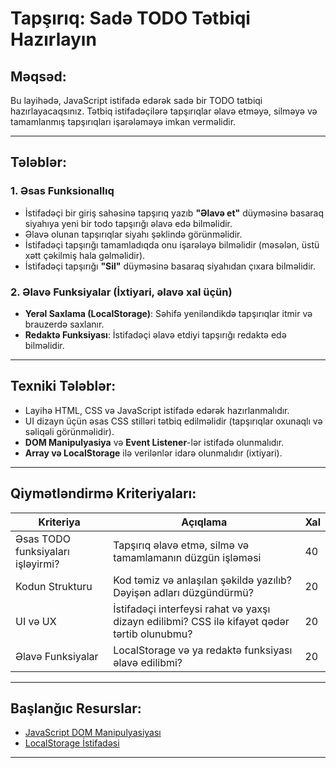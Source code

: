 # Tapşırıq: Sadə TODO Tətbiqi Hazırlayın  

## **Məqsəd:**  
Bu layihədə, JavaScript istifadə edərək sadə bir TODO tətbiqi hazırlayacaqsınız. Tətbiq istifadəçilərə tapşırıqlar əlavə etməyə, silməyə və tamamlanmış tapşırıqları işarələməyə imkan verməlidir.

---

## **Tələblər:**  

### **1. Əsas Funksionallıq**  
- İstifadəçi bir giriş sahəsinə tapşırıq yazıb **"Əlavə et"**  düyməsinə basaraq siyahıya yeni bir todo tapşırığı əlavə edə bilməlidir.  
- Əlavə olunan tapşırıqlar siyahı şəklində görünməlidir. 
- İstifadəçi tapşırığı tamamladıqda onu işarələyə bilməlidir (məsələn, üstü xətt çəkilmiş hala gəlməlidir).  
- İstifadəçi tapşırığı **"Sil"** düyməsinə basaraq siyahıdan çıxara bilməlidir.  

### **2. Əlavə Funksiyalar (İxtiyari, əlavə xal üçün)**  
- **Yerəl Saxlama (LocalStorage)**: Səhifə yeniləndikdə tapşırıqlar itmir və brauzerdə saxlanır.  
- **Redaktə Funksiyası**: İstifadəçi əlavə etdiyi tapşırığı redaktə edə bilməlidir.  

---

## **Texniki Tələblər:**  
- Layihə HTML, CSS və JavaScript istifadə edərək hazırlanmalıdır.  
- UI dizayn üçün əsas CSS stilləri tətbiq edilməlidir (tapşırıqlar oxunaqlı və səliqəli görünməlidir).  
- **DOM Manipulyasiya** və **Event Listener**-lər istifadə olunmalıdır.  
- **Array və LocalStorage** ilə verilənlər idarə olunmalıdır (ixtiyari).  

---

## **Qiymətləndirmə Kriteriyaları:**  

| Kriteriya                         | Açıqlama                                                                                     | Xal |
|-----------------------------------|----------------------------------------------------------------------------------------------|-----|
| Əsas TODO funksiyaları işləyirmi? | Tapşırıq əlavə etmə, silmə və tamamlamanın düzgün işləməsi                                   | 40  |
| Kodun Strukturu                   | Kod təmiz və anlaşılan şəkildə yazılıb? Dəyişən adları düzgündürmü?                          | 20  |
| UI və UX                          | İstifadəçi interfeysi rahat və yaxşı dizayn edilibmi? CSS ilə kifayət qədər tərtib olunubmu? | 20  |
| Əlavə Funksiyalar                 | LocalStorage və ya redaktə funksiyası əlavə edilibmi?                             | 20  |

---

## **Başlanğıc Resurslar:**  
- [JavaScript DOM Manipulyasiyası](https://www.youtube.com/watch?v=y17RuWkWdn8)  
- [LocalStorage İstifadəsi](https://www.youtube.com/watch?app=desktop&v=k8yJCeuP6I8&t=0s)  
---

